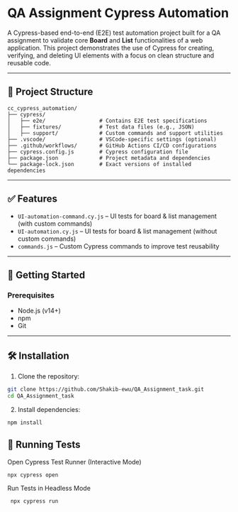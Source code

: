#  QA Assignment Cypress Automation

A Cypress-based end-to-end (E2E) test automation project built for a QA assignment to validate core **Board** and **List** functionalities of a web application. This project demonstrates the use of Cypress for creating, verifying, and deleting UI elements with a focus on clean structure and reusable code.

---

## 📁 Project Structure

```
cc_cypress_automation/
├── cypress/
│   ├── e2e/                 # Contains E2E test specifications
│   ├── fixtures/            # Test data files (e.g., JSON)
│   ├── support/             # Custom commands and support utilities
├── .vscode/                 # VSCode-specific settings (optional)
├── .github/workflows/       # GitHub Actions CI/CD configurations
├── cypress.config.js        # Cypress configuration file
├── package.json             # Project metadata and dependencies
└── package-lock.json        # Exact versions of installed dependencies
```

---

## ✅ Features

- `UI-automation-command.cy.js` – UI tests for board & list management (with custom commands)
- `UI-automation.cy.js` – UI tests for board & list management (without custom commands)
- `commands.js` – Custom Cypress commands to improve test reusability

---

## 🚀 Getting Started

### Prerequisites

- Node.js (v14+)
- npm
- Git

---

## 🛠️ Installation

1. Clone the repository:

```bash
git clone https://github.com/Shakib-ewu/QA_Assignment_task.git
cd QA_Assignment_task

```
2.  Install dependencies:
  ```bash
npm install

```

## 🧪 Running Tests
 Open Cypress Test Runner (Interactive Mode)
  ```bash
 npx cypress open

```

Run Tests in Headless Mode

```bash
 npx cypress run
```

